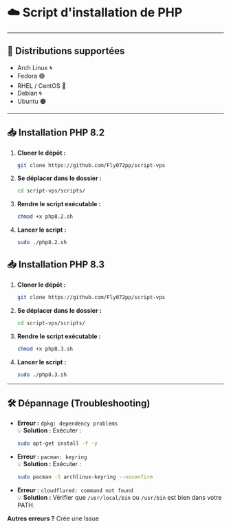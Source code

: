 # ☁️ Script d'installation de PHP

---

## 📌 Distributions supportées

- Arch Linux 🌀
- Fedora 🟣
- RHEL / CentOS 🔵
- Debian 🌀
- Ubuntu 🟠

---

## 📥 Installation PHP 8.2

1. **Cloner le dépôt :**
   ```bash
   git clone https://github.com/Fly072pp/script-vps
   ```

2. **Se déplacer dans le dossier :**
   ```bash
   cd script-vps/scripts/
   ```

3. **Rendre le script exécutable :**
   ```bash
   chmod +x php8.2.sh
   ```

4. **Lancer le script :**
   ```bash
   sudo ./php8.2.sh
   ```
   

## 📥 Installation PHP 8.3

1. **Cloner le dépôt :**
   ```bash
   git clone https://github.com/Fly072pp/script-vps
   ```

2. **Se déplacer dans le dossier :**
   ```bash
   cd script-vps/scripts/
   ```

3. **Rendre le script exécutable :**
   ```bash
   chmod +x php8.3.sh
   ```

4. **Lancer le script :**
   ```bash
   sudo ./php8.3.sh
   ```
---

## 🛠️ Dépannage (Troubleshooting)

- **Erreur :** `dpkg: dependency problems`  
  💡 **Solution :** Exécuter :
  ```bash
  sudo apt-get install -f -y
  ```

- **Erreur :** `pacman: keyring`  
  💡 **Solution :** Exécuter :
  ```bash
  sudo pacman -S archlinux-keyring --noconfirm
  ```

- **Erreur :** `cloudflared: command not found`  
  💡 **Solution :** Vérifier que `/usr/local/bin` ou `/usr/bin` est bien dans votre PATH.
  
**Autres erreurs ?** Crée une Issue